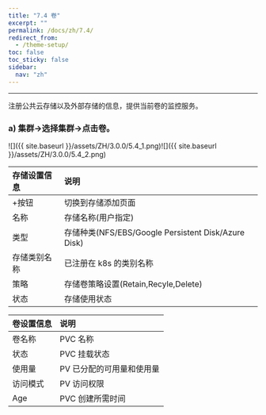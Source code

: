 ```yaml
---
title: "7.4 卷"
excerpt: ""
permalink: /docs/zh/7.4/
redirect_from:
  - /theme-setup/
toc: false
toc_sticky: false
sidebar:
  nav: "zh"
---
```


---
注册公共云存储以及外部存储的信息，提供当前卷的监控服务。

### a\) 集群→选择集群→点击卷。
![]({{ site.baseurl }}/assets/ZH/3.0.0/5.4_1.png)![]({{ site.baseurl }}/assets/ZH/3.0.0/5.4_2.png)

| **存储设置信息** | **说明** |
| :--- | :--- |
| +按钮 | 切换到存储添加页面 |
| 名称 | 存储名称(用户指定) |
| 类型 | 存储种类(NFS/EBS/Google Persistent Disk/Azure Disk) |
| 存储类别名称 | 已注册在 k8s 的类别名称 |
| 策略 | 存储卷策略设置\(Retain,Recyle,Delete\) |
| 状态 | 存储使用状态 |

| **卷设置信息** | **说明** |
| :--- | :--- |
| 卷名称 | PVC 名称 |
| 状态 | PVC 挂载状态 |
| 使用量 | PV 已分配的可用量和使用量 |
| 访问模式 | PV 访问权限 |
| Age | PVC 创建所需时间 |
